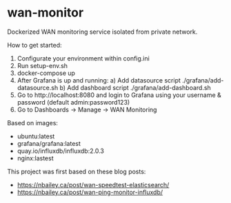 # wan-monitor
Dockerized WAN monitoring service isolated from private network.

How to get started:
1. Configurate your environment within config.ini
2. Run setup-env.sh
3. docker-compose up
4. After Grafana is up and running: 
  a) Add datasource script ./grafana/add-datasource.sh
  b) Add dashboard script ./grafana/add-dashboard.sh
5. Go to http://localhost:8080 and login to Grafana using your username & password (default admin:password123)
6. Go to Dashboards -> Manage -> WAN Monitoring 


Based on images:
- ubuntu:latest
- grafana/grafana:latest
- quay.io/influxdb/influxdb:2.0.3
- nginx:lastest


This project was first based on these blog posts:
- https://nbailey.ca/post/wan-speedtest-elasticsearch/
- https://nbailey.ca/post/wan-ping-monitor-influxdb/
